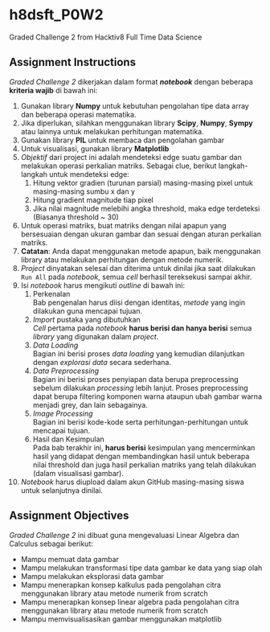 # h8dsft_P0W2
Graded Challenge 2 from Hacktiv8 Full Time Data Science

## Assignment Instructions

*Graded Challenge 2* dikerjakan dalam format ***notebook*** dengan beberapa **kriteria wajib** di bawah ini:

1. Gunakan library **Numpy** untuk kebutuhan pengolahan tipe data array dan beberapa operasi matematika.
2. Jika diperlukan, silahkan menggunakan library **Scipy**, **Numpy**, **Sympy** atau lainnya untuk melakukan perhitungan matematika.
3. Gunakan library **PIL** untuk membaca dan pengolahan gambar
4. Untuk visualisasi, gunakan library **Matplotlib**
5. *Objektif* dari project ini adalah mendeteksi edge suatu gambar dan melakukan operasi perkalian matriks. Sebagai clue, berikut langkah-langkah untuk mendeteksi edge:
    1. Hitung vektor gradien (turunan parsial) masing-masing pixel untuk masing-masing sumbu x dan y
    2. Hitung gradient magnitude tiap pixel
    3. Jika nilai magnitude melebihi angka threshold, maka edge terdeteksi (Biasanya threshold ~ 30)
6. Untuk operasi matriks, buat matriks dengan nilai apapun yang bersesuaian dengan ukuran gambar dan sesuai dengan aturan perkalian matriks.
7. **Catatan**: Anda dapat menggunakan metode apapun, baik menggunakan library atau melakukan perhitungan dengan metode numerik.
8. *Project* dinyatakan selesai dan diterima untuk dinilai jika saat dilakukan `Run All` pada *notebook*, semua *cell* berhasil tereksekusi sampai akhir.
9. Isi *notebook* harus mengikuti *outline* di bawah ini:
   1. Perkenalan\
   Bab pengenalan harus diisi dengan identitas, *metode* yang ingin dilakukan guna mencapai tujuan.
   2. *Import* pustaka yang dibutuhkan\
   *Cell* pertama pada *notebook* **harus berisi dan hanya berisi** semua *library* yang digunakan dalam *project*.
   3. *Data Loading*\
   Bagian ini berisi proses *data loading* yang kemudian dilanjutkan dengan *explorasi data* secara sederhana.
   4. *Data Preprocessing*\
   Bagian ini berisi proses penyiapan data berupa preprocessing sebelum dilakukan *processing* lebih lanjut. Proses preprocessing dapat berupa filtering komponen warna ataupun ubah gambar warna menjadi grey, dan lain sebagainya.
   5. *Image Processing*\
   Bagian ini berisi kode-kode serta perhitungan-perhitungan untuk mencapai tujuan.
   6. Hasil dan Kesimpulan\
   Pada bab terakhir ini, **harus berisi** kesimpulan yang mencerminkan hasil yang didapat dengan membandingkan hasil untuk beberapa nilai threshold dan juga hasil perkalian matriks yang telah dilakukan (dalam visualisasi gambar).
10. *Notebook* harus diupload dalam akun GitHub masing-masing siswa untuk selanjutnya dinilai.

## Assignment Objectives

*Graded Challenge 2* ini dibuat guna mengevaluasi Linear Algebra dan Calculus sebagai berikut:

- Mampu memuat data gambar
- Mampu melakukan transformasi tipe data gambar ke data yang siap olah
- Mampu melakukan eksplorasi data gambar
- Mampu menerapkan konsep kalkulus pada pengolahan citra menggunakan library atau metode numerik from scratch
- Mampu menerapkan konsep linear algebra pada pengolahan citra menggunakan library atau metode numerik from scratch
- Mampu memvisualisasikan gambar menggunakan matplotlib

